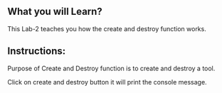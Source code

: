 ## What you will Learn?

This Lab-2 teaches you how the create and destroy function works.

## Instructions:
Purpose of Create and Destroy function is to create and destroy a tool.

Click on create and destroy button it will print the console message. 
